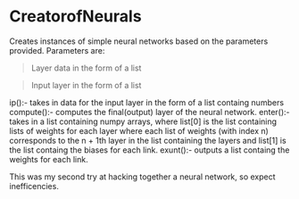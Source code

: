 # CreatorofNeurals
Creates instances of simple neural networks based on the parameters provided.
Parameters are: 

>Layer data in the form of a list 

>Input layer in the form of a list


ip():- takes in data for the input layer in the form of a list containg numbers
compute():- computes the final(output) layer of the neural network.
enter():- takes in a list containing numpy arrays, where list[0] is the list containing lists of weights for each layer where each list of weights (with index n) corresponds to the n + 1th layer in the list containing the layers and list[1] is the list containg the biases for each link.
exunt():- outputs a list containg the weights for each link.

This was my second try at hacking together a neural network, so expect inefficencies.
